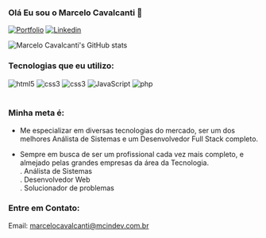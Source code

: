 ### Olá Eu sou o Marcelo Cavalcanti 👋

[![Portfolio](https://img.shields.io/website-up-down-green-red/http/monip.org.svg?label=mcindev.com.br&style=for-the-badge&url=https://www.mcindev.com.br/)](https://www.mcindev.com.br/)
[![Linkedin](https://img.shields.io/badge/LinkedIn-0077B5?style=for-the-badge&logo=linkedin&logoColor=white)](https://www.linkedin.com/in/marcelo-cavalcanti-7b1137253/)

![Marcelo Cavalcanti's GitHub stats](https://github-readme-stats.vercel.app/api?username=mcindevbr&show_icons=true&theme=merko)

### Tecnologias que eu utilizo:

<div style="display: inline-block">
    <img align="center" alt="html5" src="https://img.shields.io/badge/HTML5-E34F26?style=for-the-badge&logo=html5&logoColor=white">
    <img align="center" alt="css3" src="https://img.shields.io/badge/CSS3-1572B6?style=for-the-badge&logo=css3&logoColor=white">
    <img align="center" alt="css3" src="https://img.shields.io/badge/Bootstrap-563D7C?style=for-the-badge&logo=bootstrap&logoColor=white">
    <img align="center" alt="JavaScript" src="https://img.shields.io/badge/JavaScript-F7DF1E?style=for-the-badge&logo=javascript&logoColor=black">
    <img align="center" alt="php" src="https://img.shields.io/badge/PHP-777BB4?style=for-the-badge&logo=php&logoColor=white">
</div><br><br>

### Minha meta é:
- Me especializar em diversas tecnologias do mercado, ser um dos melhores Análista de Sistemas 
  e um Desenvolvedor Full Stack completo.

- Sempre em busca de ser um profissional cada vez mais completo, e almejado pelas grandes empresas da área da Tecnologia.<br>
   . Análista de Sistemas <br> 
   . Desenvolvedor Web<br> 
   . Solucionador de problemas

### Entre em Contato:
Email: marcelocavalcanti@mcindev.com.br

